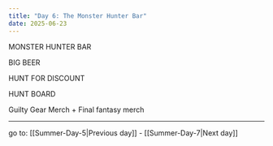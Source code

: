 ```yaml
---
title: "Day 6: The Monster Hunter Bar"
date: 2025-06-23
---
```


MONSTER HUNTER BAR

BIG BEER

HUNT FOR DISCOUNT

HUNT BOARD

Guilty Gear Merch + Final fantasy merch

---

go to: [[Summer-Day-5|Previous day]] - [[Summer-Day-7|Next day]]